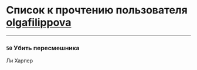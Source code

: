# Список к прочтению пользователя [olgafilippova](http://vk.com/id128970)
---

### `50` Убить пересмешника
Ли Харпер

